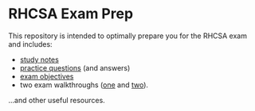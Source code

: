 # RHCSA Exam Prep

This repository is intended to optimally prepare you for the RHCSA exam and includes:

- [study notes](/notes/README.md)
- [practice questions](/questions/README.md) (and answers)
- [exam objectives](/objectives.md)
- two exam walkthroughs ([one](/practice/exam_walkthrough.md) and [two](/practice/exam2_walkthrough.md)).

...and other useful resources.

